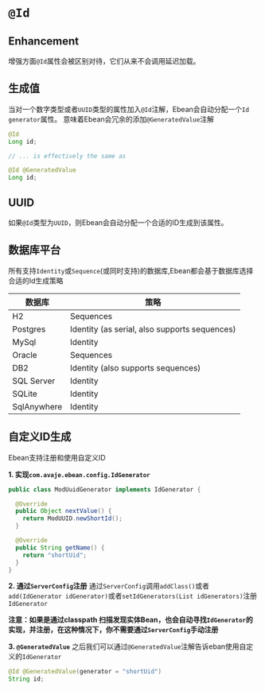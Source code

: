 # `@Id`

## Enhancement

增强方面`@Id`属性会被区别对待，它们从来不会调用延迟加载。

## 生成值

当对一个数字类型或者`UUID`类型的属性加入`@Id`注解，Ebean会自动分配一个`Id generator`属性。 意味着Ebean会冗余的添加`@GeneratedValue`注解

```java
@Id
Long id;

// ... is effectively the same as

@Id @GeneratedValue
Long id;
```

## UUID

如果`@Id`类型为`UUID`，则Ebean会自动分配一个合适的ID生成到该属性。

## 数据库平台

所有支持`Identity`或`Sequence`(或同时支持)的数据库,Ebean都会基于数据库选择合适的Id生成策略

数据库         | 策略
----------- | ---------------------------------------------
H2          | Sequences
Postgres    | Identity (as serial, also supports sequences)
MySql       | Identity
Oracle      | Sequences
DB2         | Identity (also supports sequences)
SQL Server  | Identity
SQLite      | Identity
SqlAnywhere | Identity

## 自定义ID生成

Ebean支持注册和使用自定义ID

**1\. 实现`com.avaje.ebean.config.IdGenerator`**

```java
public class ModUuidGenerator implements IdGenerator {

  @Override
  public Object nextValue() {
    return ModUUID.newShortId();
  }

  @Override
  public String getName() {
    return "shortUid";
  }
}
```

**2\. 通过`ServerConfig`注册** 通过`ServerConfig`调用`addClass()`或者`add(IdGenerator idGenerator)`或者`setIdGenerators(List idGenerators)`注册`IdGenerator`

**注意：如果是通过classpath 扫描发现实体Bean，也会自动寻找`IdGenerator`的实现，并注册，在这种情况下，你不需要通过`ServerConfig`手动注册**

**3\. `@GeneratedValue`** 之后我们可以通过`@GeneratedValue`注解告诉eban使用自定义的`IdGenerator`

```java
@Id @GeneratedValue(generator = "shortUid")
String id;
```
